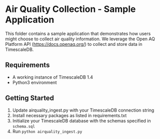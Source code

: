 # Air Quality Collection - Sample Application

This folder contains a sample application that demonstrates how users might choose
to collect air quality information. We leverage the Open AQ Platform API (https://docs.openaq.org/)
to collect and store data in TimescaleDB.

## Requirements
- A working instance of TimescaleDB 1.4
- Python3 environment

## Getting Started
1. Update airquality_ingest.py with your TimescaleDB connection string
2. Install necessary packages as listed in requirements.txt
3. Initialize your TimescaleDB database with the schemas specified in `schema.sql`
4. Run `python airquality_ingest.py`
